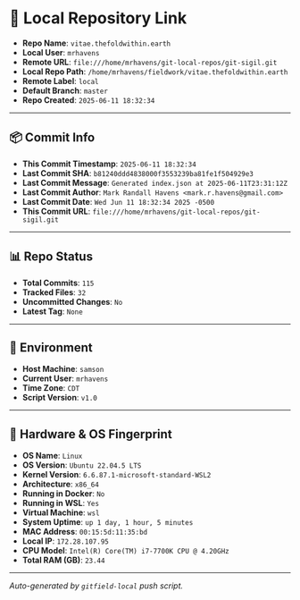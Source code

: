 # 🔗 Local Repository Link

- **Repo Name**: `vitae.thefoldwithin.earth`
- **Local User**: `mrhavens`
- **Remote URL**: `file:///home/mrhavens/git-local-repos/git-sigil.git`
- **Local Repo Path**: `/home/mrhavens/fieldwork/vitae.thefoldwithin.earth`
- **Remote Label**: `local`
- **Default Branch**: `master`
- **Repo Created**: `2025-06-11 18:32:34`

---

## 📦 Commit Info

- **This Commit Timestamp**: `2025-06-11 18:32:34`
- **Last Commit SHA**: `b81240ddd4838000f3553239ba81fe1f504929e3`
- **Last Commit Message**: `Generated index.json at 2025-06-11T23:31:12Z`
- **Last Commit Author**: `Mark Randall Havens <mark.r.havens@gmail.com>`
- **Last Commit Date**: `Wed Jun 11 18:32:34 2025 -0500`
- **This Commit URL**: `file:///home/mrhavens/git-local-repos/git-sigil.git`

---

## 📊 Repo Status

- **Total Commits**: `115`
- **Tracked Files**: `32`
- **Uncommitted Changes**: `No`
- **Latest Tag**: `None`

---

## 🧭 Environment

- **Host Machine**: `samson`
- **Current User**: `mrhavens`
- **Time Zone**: `CDT`
- **Script Version**: `v1.0`

---

## 🧬 Hardware & OS Fingerprint

- **OS Name**: `Linux`
- **OS Version**: `Ubuntu 22.04.5 LTS`
- **Kernel Version**: `6.6.87.1-microsoft-standard-WSL2`
- **Architecture**: `x86_64`
- **Running in Docker**: `No`
- **Running in WSL**: `Yes`
- **Virtual Machine**: `wsl`
- **System Uptime**: `up 1 day, 1 hour, 5 minutes`
- **MAC Address**: `00:15:5d:11:35:bd`
- **Local IP**: `172.28.107.95`
- **CPU Model**: `Intel(R) Core(TM) i7-7700K CPU @ 4.20GHz`
- **Total RAM (GB)**: `23.44`

---

_Auto-generated by `gitfield-local` push script._
